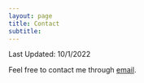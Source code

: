 ```yaml
---
layout: page
title: Contact
subtitle: 
---
```


Last Updated: 10/1/2022

Feel free to contact me through [email](mailto:bzekeria@gmail.com).
